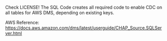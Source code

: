 Check LICENSE!
The SQL Code creates all required code to enable CDC on all tables for AWS DMS, depending on existing keys.

AWS Reference:
https://docs.aws.amazon.com/dms/latest/userguide/CHAP_Source.SQLServer.html
